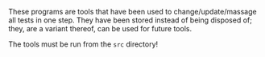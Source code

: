 These programs are tools that have been used to change/update/massage all tests in one step. They have been stored instead of being disposed of; they, are a variant thereof, can be used for future tools.

The tools must be run from the `src` directory!
